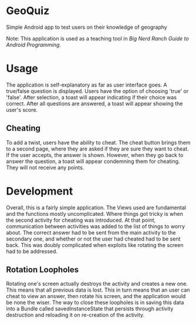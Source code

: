 GeoQuiz
===========================
Simple Android app to test users on their knowledge of geography

Note: This application is used as a teaching tool in *Big Nerd Ranch Guide to Android Programming.*

# Usage
The application is self-explanatory as far as user interface goes. A true/false question is displayed. 
Users have the option of choosing 'true' or 'false'. After selection, a toast will appear indicating if their choice was correct.
After all questions are answered, a toast will appear showing the user's score.

## Cheating
To add a twist, users have the ability to cheat. 
The cheat button brings them to a second page, where they are asked if they are sure they want to cheat.
If the user accepts, the answer is shown. However, when they go back to answer the question, a toast will appear condemning them for cheating.
They will not receive any points.

# Development
Overall, this is a fairly simple application. The Views used are fundamental and the functions mostly uncomplicated. 
Where things got tricky is when the second activity for cheating was introduced.
At that point, communication between activities was added to the list of things to worry about. 
The correct answer had to be sent from the main activity to the secondary one, and whether or not the user had cheated had to be sent back.
This was doubly complicated when exploits like rotating the screen had to be addressed.

## Rotation Loopholes
Rotating one's screen actually destroys the activity and creates a new one. 
This means that all previous data is lost.
This in turn means that an user can cheat to view an answer, then rotate his screen, and the application would be none the wiser.
The way to close these loopholes is in saving this data into a Bundle called savedInstanceState that persists through activity destruction
and reloading it on re-creation of the activity.